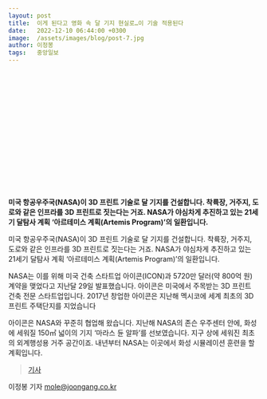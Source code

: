 ```yaml
---
layout: post
title:  이게 된다고 영화 속 달 기지 현실로…이 기술 적용된다
date:   2022-12-10 06:44:00 +0300
image:  /assets/images/blog/post-7.jpg
author: 이정봉
tags:   중앙일보 
---
```

<br><br><br><br><br><br><br><br><br><br><br><br><br><br>

**미국 항공우주국(NASA)이 3D 프린트 기술로 달 기지를 건설합니다. 착륙장, 거주지, 도로와 같은 인프라를 3D 프린트로 짓는다는 거죠. NASA가 야심차게 추진하고 있는 21세기 달탐사 계획 ‘아르테미스 계획(Artemis Program)’의 일환입니다.**

미국 항공우주국(NASA)이 3D 프린트 기술로 달 기지를 건설합니다. 착륙장, 거주지, 도로와 같은 인프라를 3D 프린트로 짓는다는 거죠. NASA가 야심차게 추진하고 있는 21세기 달탐사 계획 ‘아르테미스 계획(Artemis Program)’의 일환입니다.

NASA는 이를 위해 미국 건축 스타트업 아이콘(ICON)과 5720만 달러(약 800억 원) 계약을 맺었다고 지난달 29일 발표했습니다. 아이콘은 미국에서 주목받는 3D 프린트 건축 전문 스타트업입니다. 2017년 창업한 아이콘은 지난해 멕시코에 세계 최초의 3D 프린트 주택단지를 지었습니다

아이콘은 NASA와 꾸준히 협업해 왔습니다. 지난해 NASA의 존슨 우주센터 안에, 화성에 세워질 150㎡ 넓이의 기지 ‘마라스 듄 알파’를 선보였습니다. 지구 상에 세워진 최초의 외계행성용 거주 공간이죠. 내년부터 NASA는 이곳에서 화성 시뮬레이션 훈련을 할 계획입니다.


> <a href="https://www.joongang.co.kr/article/25124669#home">기사</a>

이정봉 기자 mole@joongang.co.kr

